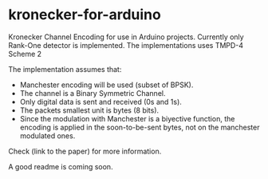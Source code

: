 # kronecker-for-arduino
Kronecker Channel Encoding for use in Arduino projects. Currently only Rank-One detector is implemented.
The implementations uses TMPD-4 Scheme 2 

The implementation assumes that:
- Manchester encoding will be used (subset of BPSK).
- The channel is a Binary Symmetric Channel.
- Only digital data is sent and received (0s and 1s).
- The packets smallest unit is bytes (8 bits).
- Since the modulation with Manchester is a biyective function, the encoding is applied in the soon-to-be-sent bytes, not on the manchester modulated ones.

Check (link to the paper) for more information.

A good readme is coming soon.
